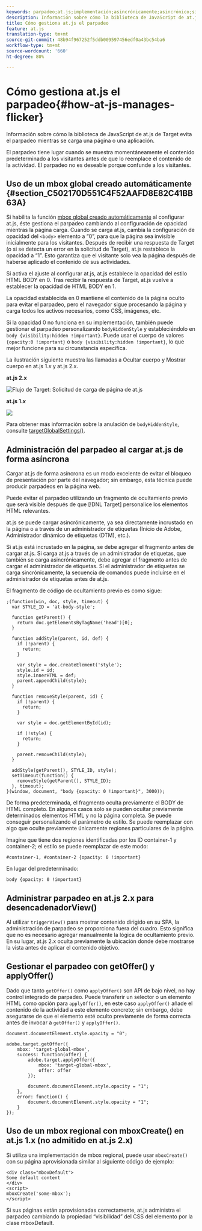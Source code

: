 ```yaml
---
keywords: parpadeo;at.js;implementación;asincrónicamente;asincrónico;sincrónico;sincrónico
description: Información sobre cómo la biblioteca de JavaScript de at.js de Adobe Target evita el parpadeo mientras se carga una página o una aplicación.
title: Cómo gestiona at.js el parpadeo
feature: at.js
translation-type: tm+mt
source-git-commit: 48b94f967252f5ddb009597456edf0a43bc54ba6
workflow-type: tm+mt
source-wordcount: '660'
ht-degree: 80%

---
```



# Cómo gestiona at.js el parpadeo{#how-at-js-manages-flicker}

Información sobre cómo la biblioteca de JavaScript de at.js de Target evita el parpadeo mientras se carga una página o una aplicación.

El parpadeo tiene lugar cuando se muestra momentáneamente el contenido predeterminado a los visitantes antes de que lo reemplace el contenido de la actividad. El parpadeo no es deseable porque confunde a los visitantes.

## Uso de un mbox global creado automáticamente {#section_C502170D551C4F52AAFD8E82C41BB63A}

Si habilita la función [mbox global creado automáticamente](/help/c-implementing-target/c-implementing-target-for-client-side-web/t-mbox-download/c-understanding-global-mbox/understanding-global-mbox.md#concept_76AC0EC995A048238F3220F53773DB13) al configurar at.js, éste gestiona el parpadeo cambiando al configuración de opacidad mientras la página carga. Cuando se carga at.js, cambia la configuración de opacidad del `<body>` elemento a “0”, para que la página sea invisible inicialmente para los visitantes. Después de recibir una respuesta de Target (o si se detecta un error en la solicitud de Target), at.js restablece la opacidad a “1”. Esto garantiza que el visitante solo vea la página después de haberse aplicado el contenido de sus actividades.

Si activa el ajuste al configurar at.js, at.js establece la opacidad del estilo HTML BODY en 0. Tras recibir la respuesta de Target, at.js vuelve a establecer la opacidad de HTML BODY en 1.

La opacidad establecida en 0 mantiene el contenido de la página oculto para evitar el parpadeo, pero el navegador sigue procesando la página y carga todos los activos necesarios, como CSS, imágenes, etc.

Si la opacidad 0 no funciona en su implementación, también puede gestionar el parpadeo personalizando `bodyHiddenStyle` y estableciéndolo en `body {visibility:hidden !important}`. Puede usar el cuerpo de valores `{opacity:0 !important}` o `body {visibility:hidden !important}`, lo que mejor funcione para su circunstancia específica.

La ilustración siguiente muestra las llamadas a Ocultar cuerpo y Mostrar cuerpo en at.js 1.*x* y at.js 2.x.

**at.js 2.x**

![Flujo de Target: Solicitud de carga de página de at.js](/help/c-implementing-target/c-implementing-target-for-client-side-web/assets/atjs-20-flow-page-load-request.png)

**at.js 1.*x*** 

![](assets/target-flow2.png)

Para obtener más información sobre la anulación de `bodyHiddenStyle`, consulte [targetGlobalSettings()](/help/c-implementing-target/c-implementing-target-for-client-side-web/targetgobalsettings.md).

## Administración del parpadeo al cargar at.js de forma asíncrona

Cargar at.js de forma asíncrona es un modo excelente de evitar el bloqueo de presentación por parte del navegador; sin embargo, esta técnica puede producir parpadeos en la página web.

Puede evitar el parpadeo utilizando un fragmento de ocultamiento previo que será visible después de que [!DNL Target] personalice los elementos HTML relevantes. 

at.js se puede cargar asincrónicamente, ya sea directamente incrustado en la página o a través de un administrador de etiquetas (Inicio de Adobe, Administrador dinámico de etiquetas (DTM), etc.).

Si at.js está incrustado en la página, se debe agregar el fragmento antes de cargar at.js. Si carga at.js a través de un administrador de etiquetas, que también se carga asincrónicamente, debe agregar el fragmento antes de cargar el administrador de etiquetas. Si el administrador de etiquetas se carga sincrónicamente, la secuencia de comandos puede incluirse en el administrador de etiquetas antes de at.js.

El fragmento de código de ocultamiento previo es como sigue:

```
;(function(win, doc, style, timeout) {
  var STYLE_ID = 'at-body-style';

  function getParent() {
    return doc.getElementsByTagName('head')[0];
  }

  function addStyle(parent, id, def) {
    if (!parent) {
      return;
    }

    var style = doc.createElement('style');
    style.id = id;
    style.innerHTML = def;
    parent.appendChild(style);
  }

  function removeStyle(parent, id) {
    if (!parent) {
      return;
    }

    var style = doc.getElementById(id);

    if (!style) {
      return;
    }

    parent.removeChild(style);
  }

  addStyle(getParent(), STYLE_ID, style);
  setTimeout(function() {
    removeStyle(getParent(), STYLE_ID);
  }, timeout);
}(window, document, "body {opacity: 0 !important}", 3000));
```

De forma predeterminada, el fragmento oculta previamente el BODY de HTML completo. En algunos casos solo se pueden ocultar previamente determinados elementos HTML y no la página completa. Se puede conseguir personalizando el parámetro de estilo. Se puede reemplazar con algo que oculte previamente únicamente regiones particulares de la página.

Imagine que tiene dos regiones identificadas por los ID container-1 y container-2; el estilo se puede reemplazar de este modo:

```
#container-1, #container-2 {opacity: 0 !important}
```

En lugar del predeterminado:

```
body {opacity: 0 !important}
```

## Administrar parpadeo en at.js 2.x para desencadenadorView()

Al utilizar `triggerView()` para mostrar contenido dirigido en su SPA, la administración de parpadeo se proporciona fuera del cuadro. Esto significa que no es necesario agregar manualmente la lógica de ocultamiento previo. En su lugar, at.js 2.x oculta previamente la ubicación donde debe mostrarse la vista antes de aplicar el contenido objetivo.

## Gestionar el parpadeo con getOffer() y applyOffer()

Dado que tanto `getOffer()` como `applyOffer()` son API de bajo nivel, no hay control integrado de parpadeo. Puede transferir un selector o un elemento HTML como opción para `applyOffer()`, en este caso `applyOffer()` añade el contenido de la actividad a este elemento concreto; sin embargo, debe asegurarse de que el elemento esté oculto previamente de forma correcta antes de invocar a `getOffer()` y `applyOffer()`.

```
document.documentElement.style.opacity = "0";
 
adobe.target.getOffer({
    mbox: 'target-global-mbox',
    success: function(offer) {
        adobe.target.applyOffer({
            mbox: 'target-global-mbox',
            offer: offer
        });
 
        document.documentElement.style.opacity = "1";
    },
    error: function() {
        document.documentElement.style.opacity = "1";        
    }
});
```

## Uso de un mbox regional con mboxCreate() en at.js 1.x (no admitido en at.js 2.x)

Si utiliza una implementación de mbox regional, puede usar `mboxCreate()` con su página aprovisionada similar al siguiente código de ejemplo:

```
<div class="mboxDefault">
Some default content
</div>
<script>
mboxCreate('some-mbox');
</script>
```

Si sus páginas están aprovisionadas correctamente, at.js administra el parpadeo cambiando la propiedad “visibilidad” del CSS del elemento por la clase mboxDefault.
